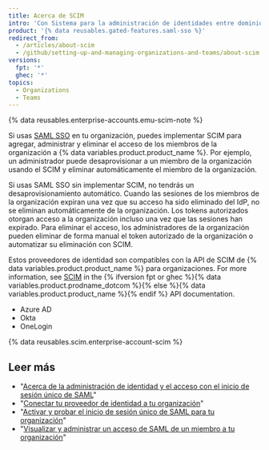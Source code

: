 ```yaml
---
title: Acerca de SCIM
intro: 'Con Sistema para la administración de identidades entre dominios (SCIM), los administradores pueden automatizar el intercambio de información de identidad del usuario entre los sistemas.'
product: '{% data reusables.gated-features.saml-sso %}'
redirect_from:
  - /articles/about-scim
  - /github/setting-up-and-managing-organizations-and-teams/about-scim
versions:
  fpt: '*'
  ghec: '*'
topics:
  - Organizations
  - Teams
---
```


{% data reusables.enterprise-accounts.emu-scim-note %}

Si usas [SAML SSO](/articles/about-identity-and-access-management-with-saml-single-sign-on) en tu organización, puedes implementar SCIM para agregar, administrar y eliminar el acceso de los miembros de la organización a {% data variables.product.product_name %}. Por ejemplo, un administrador puede desaprovisionar a un miembro de la organización usando el SCIM y eliminar automáticamente el miembro de la organización.

Si usas SAML SSO sin implementar SCIM, no tendrás un desaprovisionamiento automático. Cuando las sesiones de los miembros de la organización expiran una vez que su acceso ha sido eliminado del IdP, no se eliminan automáticamente de la organización. Los tokens autorizados otorgan acceso a la organización incluso una vez que las sesiones han expirado. Para eliminar el acceso, los administradores de la organización pueden eliminar de forma manual el token autorizado de la organización o automatizar su eliminación con SCIM.

Estos proveedores de identidad son compatibles con la API de SCIM de {% data variables.product.product_name %} para organizaciones. For more information, see [SCIM](/rest/reference/scim) in the {% ifversion fpt or ghec %}{% data variables.product.prodname_dotcom %}{% else %}{% data variables.product.product_name %}{% endif %} API documentation.
- Azure AD
- Okta
- OneLogin

{% data reusables.scim.enterprise-account-scim %}

## Leer más

- "[Acerca de la administración de identidad y el acceso con el inicio de sesión único de SAML](/articles/about-identity-and-access-management-with-saml-single-sign-on)"
- "[Conectar tu proveedor de identidad a tu organización](/articles/connecting-your-identity-provider-to-your-organization)"
- "[Activar y probar el inicio de sesión único de SAML para tu organización](/articles/enabling-and-testing-saml-single-sign-on-for-your-organization)"
- "[Visualizar y administrar un acceso de SAML de un miembro a tu organización](/github/setting-up-and-managing-organizations-and-teams//viewing-and-managing-a-members-saml-access-to-your-organization)"
